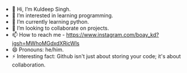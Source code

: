 - 👋 Hi, I’m Kuldeep Singh.
- 👀 I’m interested in learning programming.
- 🌱 I’m currently learning python.
- 💞️ I’m looking to collaborate on projects.
- 📫 How to reach me - https://www.instagram.com/boay_kd?igsh=MWhoMGdxdXRicWls
- 😄 Pronouns: he/him.
- ⚡ Interesting fact: Github isn't just about storing your code; it's about collaboration.

<!---
kuldeep-25/kuldeep-25 is a ✨ special ✨ repository because its `README.md` (this file) appears on your GitHub profile.
You can click the Preview link to take a look at your changes.
--->
